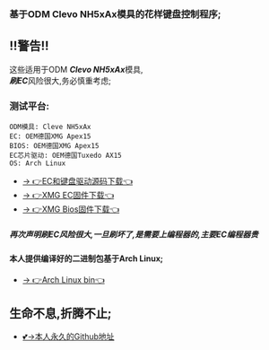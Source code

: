 ### 基于ODM Clevo NH5xAx模具的花样键盘控制程序;

## !!警告!!
这些适用于ODM ***Clevo NH5xAx***模具,  
***刷EC***风险很大,务必慎重考虑;

### 测试平台:
```
ODM模具: Cleve NH5xAx
EC: OEM德国XMG Apex15
BIOS: OEM德国XMG Apex15
EC芯片驱动: OEM德国Tuxedo AX15
OS: Arch Linux
```

- [→ 👉EC和键盘驱动源码下载👈](https://github.com/tuxedocomputers/tuxedo-keyboard)
- [→ 👉XMG EC固件下载👈](https://github.com/wo2ni/NH5xAx-keyboard/releases/download/V0.1/Bios-XMG_APEX_NH5xAxx_BIOS_1.07.07RTR1_r2.zip)
- [→ 👉XMG Bios固件下载👈](https://github.com/wo2ni/NH5xAx-keyboard/releases/download/V0.1/Bios-XMG_APEX_NH5xAxx_BIOS_1.07.07RTR1_r2.zip)

##### 再次声明刷EC风险很大,一旦刷坏了,是需要上编程器的,主要EC编程器***贵***

#### 本人提供编译好的二进制包基于Arch Linux;
- [→ 👉Arch Linux bin👈](https://github.com/wo2ni/NH5xAx-keyboard/releases/download/V0.1/tuxedo-keyboard-3.0.2-1-x86_64.pkg.tar.zst)


## 生命不息,折腾不止;
- [💕->本人永久的Github地址](https://github.com/wo2ni)
